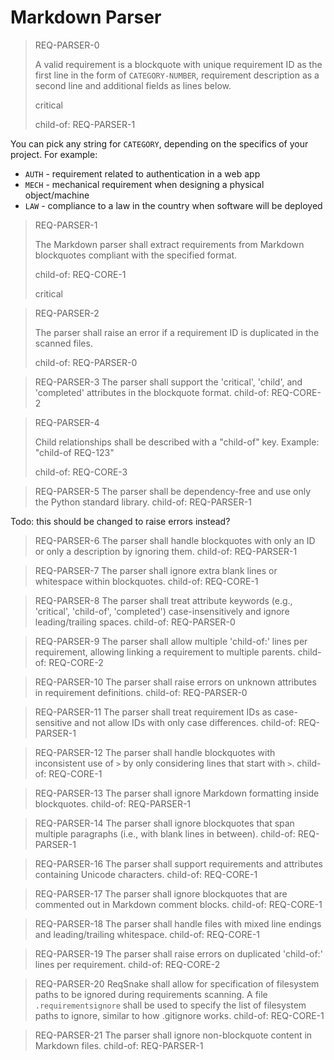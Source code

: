 # Markdown Parser

> REQ-PARSER-0
>
> A valid requirement is a blockquote with unique requirement ID as the first line in the form of `CATEGORY-NUMBER`, requirement description as a second line and additional fields as lines below.
>
> critical
>
> child-of: REQ-PARSER-1

You can pick any string for `CATEGORY`, depending on the specifics of your
project. For example:

- `AUTH` - requirement related to authentication in a web app
- `MECH` - mechanical requirement when designing a physical object/machine
- `LAW` - compliance to a law in the country when software will be deployed

> REQ-PARSER-1
>
> The Markdown parser shall extract requirements from Markdown blockquotes compliant with the specified format.
>
> child-of: REQ-CORE-1
>
> critical

> REQ-PARSER-2
>
> The parser shall raise an error if a requirement ID is duplicated in the scanned files.
>
> child-of: REQ-PARSER-0

> REQ-PARSER-3
> The parser shall support the 'critical', 'child', and 'completed' attributes in the blockquote format.
> child-of: REQ-CORE-2

> REQ-PARSER-4
>
> Child relationships shall be described with a "child-of" key. Example: "child-of REQ-123"
>
> child-of: REQ-CORE-3

> REQ-PARSER-5
> The parser shall be dependency-free and use only the Python standard library.
> child-of: REQ-PARSER-1

Todo: this should be changed to raise errors instead?

> REQ-PARSER-6
> The parser shall handle blockquotes with only an ID or only a description by ignoring them.
> child-of: REQ-PARSER-1

> REQ-PARSER-7
> The parser shall ignore extra blank lines or whitespace within blockquotes.
> child-of: REQ-CORE-1

> REQ-PARSER-8
> The parser shall treat attribute keywords (e.g., 'critical', 'child-of', 'completed') case-insensitively and ignore leading/trailing spaces.
> child-of: REQ-PARSER-0

> REQ-PARSER-9
> The parser shall allow multiple 'child-of:' lines per requirement, allowing linking a requirement to multiple parents.
> child-of: REQ-CORE-2

> REQ-PARSER-10
> The parser shall raise errors on unknown attributes in requirement definitions.
> child-of: REQ-PARSER-0

> REQ-PARSER-11
> The parser shall treat requirement IDs as case-sensitive and not allow IDs with only case differences.
> child-of: REQ-PARSER-1

> REQ-PARSER-12
> The parser shall handle blockquotes with inconsistent use of `>` by only considering lines that start with `>`.
> child-of: REQ-CORE-1

> REQ-PARSER-13
> The parser shall ignore Markdown formatting inside blockquotes.
> child-of: REQ-PARSER-1

> REQ-PARSER-14
> The parser shall ignore blockquotes that span multiple paragraphs (i.e., with blank lines in between).
> child-of: REQ-PARSER-1

> REQ-PARSER-16
> The parser shall support requirements and attributes containing Unicode characters.
> child-of: REQ-CORE-1

> REQ-PARSER-17
> The parser shall ignore blockquotes that are commented out in Markdown comment blocks.
> child-of: REQ-CORE-1

> REQ-PARSER-18
> The parser shall handle files with mixed line endings and leading/trailing whitespace.
> child-of: REQ-CORE-1

> REQ-PARSER-19
> The parser shall raise errors on duplicated 'child-of:' lines per requirement.
> child-of: REQ-CORE-2

> REQ-PARSER-20
> ReqSnake shall allow for specification of filesystem paths to be ignored during requirements scanning. A file `.requirementsignore` shall be used to specify the list of filesystem paths to ignore, similar to how .gitignore works.
> child-of: REQ-CORE-1

> REQ-PARSER-21
> The parser shall ignore non-blockquote content in Markdown files.
> child-of: REQ-PARSER-1
